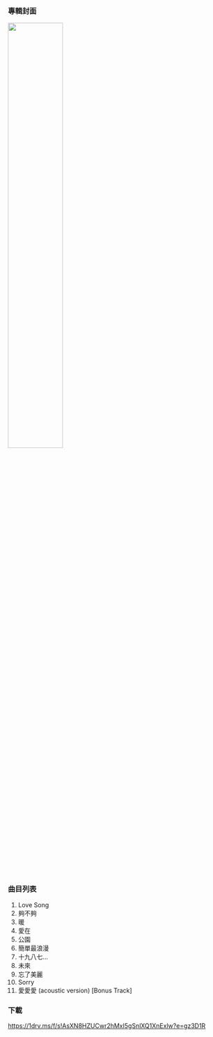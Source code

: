 ### 專輯封面

<div><img src="https://github.com/KawausoJyou/KawausoJyou.github.io/assets/92703641/af54021c-7d9e-451c-91bd-cfdd8849b29e" width="50%" height="50%"></div>

### 曲目列表

1. Love Song
2. 夠不夠
3. 暖
4. 愛在
5. 公園
6. 簡單最浪漫
7. 十九八七...
8. 未來
9. 忘了美麗
10. Sorry
11. 愛愛愛 (acoustic version) [Bonus Track]

### 下載

https://1drv.ms/f/s!AsXN8HZUCwr2hMxI5gSnlXQ1XnExlw?e=gz3D1R